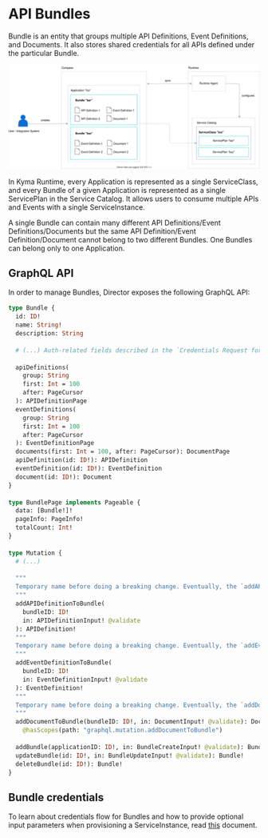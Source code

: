 # API Bundles


Bundle is an entity that groups multiple API Definitions, Event Definitions, and Documents. It also stores shared credentials for all APIs defined under the particular Bundle.

![API Bundles Diagram](./assets/bundles-api.svg)

In Kyma Runtime, every Application is represented as a single ServiceClass, and every Bundle of a given Application is represented as a single ServicePlan in the Service Catalog. It allows users to consume multiple APIs and Events with a single ServiceInstance.


A single Bundle can contain many different API Definitions/Event Definitions/Documents but the same API Definition/Event Definition/Document cannot belong to two different Bundles. One Bundles can belong only to one Application.


## GraphQL API

In order to manage Bundles, Director exposes the following GraphQL API:

```graphql
type Bundle {
  id: ID!
  name: String!
  description: String

  # (...) Auth-related fields described in the `Credentials Request for Bundles` document

  apiDefinitions(
    group: String
    first: Int = 100
    after: PageCursor
  ): APIDefinitionPage
  eventDefinitions(
    group: String
    first: Int = 100
    after: PageCursor
  ): EventDefinitionPage
  documents(first: Int = 100, after: PageCursor): DocumentPage
  apiDefinition(id: ID!): APIDefinition
  eventDefinition(id: ID!): EventDefinition
  document(id: ID!): Document
}

type BundlePage implements Pageable {
  data: [Bundle!]!
  pageInfo: PageInfo!
  totalCount: Int!
}

type Mutation {
  # (...)

  """
  Temporary name before doing a breaking change. Eventually, the `addAPIDefinition` mutation will be changed and there will be just one mutation: `addAPIDefinitionToBundle`.
  """
  addAPIDefinitionToBundle(
    bundleID: ID!
    in: APIDefinitionInput! @validate
  ): APIDefinition!
  """
  Temporary name before doing a breaking change. Eventually, the `addEventDefinition` mutation will be changed and there will be just one mutation: `addEventDefinitionToBundle`.
  """
  addEventDefinitionToBundle(
    bundleID: ID!
    in: EventDefinitionInput! @validate
  ): EventDefinition!
  """
  Temporary name before doing a breaking change. Eventually, the `addDocument` mutation will be changed and there will be just one mutation: `addDocumentToBundle`.
  """
  addDocumentToBundle(bundleID: ID!, in: DocumentInput! @validate): Document!
    @hasScopes(path: "graphql.mutation.addDocumentToBundle")

  addBundle(applicationID: ID!, in: BundleCreateInput! @validate): Bundle!
  updateBundle(id: ID!, in: BundleUpdateInput! @validate): Bundle!
  deleteBundle(id: ID!): Bundle!
}
```

## Bundle credentials

To learn about credentials flow for Bundles and how to provide optional input parameters when provisioning a ServiceInstance, read [this](./03-bundles-credential-requests.md) document.
